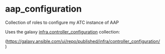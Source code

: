 # aap_configuration

Collection of roles to configure my ATC instance of AAP

Uses the galaxy [infra.controller_configuration](https://galaxy.ansible.com/ui/repo/published/infra/controller_configuration/) collection: 

(https://galaxy.ansible.com/ui/repo/published/infra/controller_configuration/)